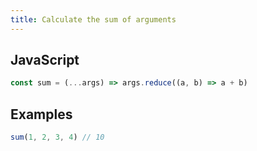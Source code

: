 ```yaml
---
title: Calculate the sum of arguments
---
```


## JavaScript
```js
const sum = (...args) => args.reduce((a, b) => a + b)
```

## Examples
```js
sum(1, 2, 3, 4) // 10
```
